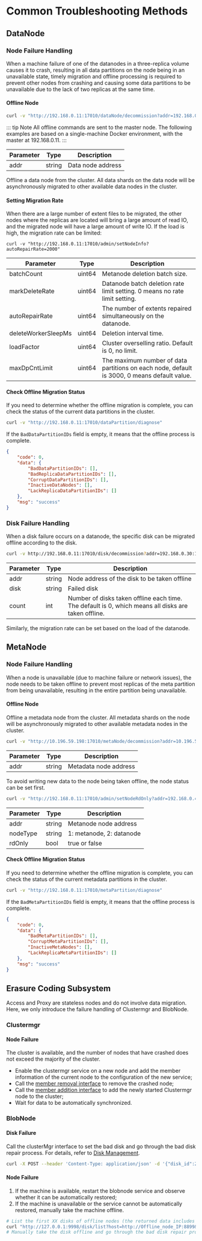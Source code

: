 # Common Troubleshooting Methods

## DataNode

### Node Failure Handling
When a machine failure of one of the datanodes in a three-replica volume causes it to crash, resulting in all data partitions on the node being in an unavailable state, timely migration and offline processing is required to prevent other nodes from crashing and causing some data partitions to be unavailable due to the lack of two replicas at the same time.

#### Offline Node
```bash
curl -v "http://192.168.0.11:17010/dataNode/decommission?addr=192.168.0.33:17310"
```

::: tip Note
All offline commands are sent to the master node. The following examples are based on a single-machine Docker environment, with the master at 192.168.0.11.
:::

| Parameter | Type   | Description       |
|-----------|--------|-------------------|
| addr      | string | Data node address |

Offline a data node from the cluster. All data shards on the data node will be asynchronously migrated to other available data nodes in the cluster.

#### Setting Migration Rate
When there are a large number of extent files to be migrated, the other nodes where the replicas are located will bring a large amount of read IO, and the migrated node will have a large amount of write IO. If the load is high, the migration rate can be limited:

```shell
curl -v "http://192.168.0.11:17010/admin/setNodeInfo?autoRepairRate=2000"
```

| Parameter           | Type   | Description                                                                                 |
|---------------------|--------|---------------------------------------------------------------------------------------------|
| batchCount          | uint64 | Metanode deletion batch size.                                                               |
| markDeleteRate      | uint64 | Datanode batch deletion rate limit setting. 0 means no rate limit setting.                  |
| autoRepairRate      | uint64 | The number of extents repaired simultaneously on the datanode.                              |
| deleteWorkerSleepMs | uint64 | Deletion interval time.                                                                     |
| loadFactor          | uint64 | Cluster overselling ratio. Default is 0, no limit.                                          |
| maxDpCntLimit       | uint64 | The maximum number of data partitions on each node, default is 3000, 0 means default value. |

#### Check Offline Migration Status
If you need to determine whether the offline migration is complete, you can check the status of the current data partitions in the cluster.

```bash
curl -v "http://192.168.0.11:17010/dataPartition/diagnose"
```

If the `BadDataPartitionIDs` field is empty, it means that the offline process is complete.

```json
{
    "code": 0,
    "data": {
        "BadDataPartitionIDs": [],
        "BadReplicaDataPartitionIDs": [],
        "CorruptDataPartitionIDs": [],
        "InactiveDataNodes": [],
        "LackReplicaDataPartitionIDs": []
    },
    "msg": "success"
}
```

### Disk Failure Handling
When a disk failure occurs on a datanode, the specific disk can be migrated offline according to the disk.

```bash
curl -v http://192.168.0.11:17010/disk/decommission?addr=192.168.0.30:17310&disk=/path/to/disk/dir"
```

| Parameter | Type   | Description                                                                                         |
|-----------|--------|-----------------------------------------------------------------------------------------------------|
| addr      | string | Node address of the disk to be taken offline                                                        |
| disk      | string | Failed disk                                                                                         |
| count     | int    | Number of disks taken offline each time. The default is 0, which means all disks are taken offline. |

Similarly, the migration rate can be set based on the load of the datanode.

## MetaNode
### Node Failure Handling
When a node is unavailable (due to machine failure or network issues), the node needs to be taken offline to prevent most replicas of the meta partition from being unavailable, resulting in the entire partition being unavailable.

#### Offline Node
Offline a metadata node from the cluster. All metadata shards on the node will be asynchronously migrated to other available metadata nodes in the cluster.

```bash
curl -v "http://10.196.59.198:17010/metaNode/decommission?addr=10.196.59.202:17210"
```

| Parameter | Type   | Description           |
|-----------|--------|-----------------------|
| addr      | string | Metadata node address |

To avoid writing new data to the node being taken offline, the node status can be set first.

```bash
curl -v "http://192.168.0.11:17010/admin/setNodeRdOnly?addr=192.168.0.40:17210&nodeType=1&rdOnly=true"
```

| Parameter | Type   | Description                 |
|-----------|--------|-----------------------------|
| addr      | string | Metanode node address       |
| nodeType  | string | 1: metanode, 2: datanode    |
| rdOnly    | bool   | true or false               |

#### Check Offline Migration Status
If you need to determine whether the offline migration is complete, you can check the status of the current metadata partitions in the cluster.

```bash
curl -v "http://192.168.0.11:17010/metaPartition/diagnose"
```

If the `BadMetaPartitionIDs` field is empty, it means that the offline process is complete.

```json
{
    "code": 0,
    "data": {
        "BadMetaPartitionIDs": [],
        "CorruptMetaPartitionIDs": [],
        "InactiveMetaNodes": [],
        "LackReplicaMetaPartitionIDs": []
    },
    "msg": "success"
}
```

## Erasure Coding Subsystem

Access and Proxy are stateless nodes and do not involve data migration. Here, we only introduce the failure handling of Clustermgr and BlobNode.

### Clustermgr

#### Node Failure
The cluster is available, and the number of nodes that have crashed does not exceed the majority of the cluster.
- Enable the clustermgr service on a new node and add the member information of the current node to the configuration of the new service;
- Call the [member removal interface](../admin-api/blobstore/cm.md) to remove the crashed node;
- Call the [member addition interface](../admin-api/blobstore/cm.md) to add the newly started Clustermgr node to the cluster;
- Wait for data to be automatically synchronized.

### BlobNode

#### Disk Failure

Call the clusterMgr interface to set the bad disk and go through the bad disk repair process. For details, refer to [Disk Management](../admin-api/blobstore/cm.md).

```bash
curl -X POST --header 'Content-Type: application/json' -d '{"disk_id":2,"status":2}' "http://127.0.0.1:9998/disk/set"
```

#### Node Failure
1. If the machine is available, restart the blobnode service and observe whether it can be automatically restored;
2. If the machine is unavailable or the service cannot be automatically restored, manually take the machine offline.

```bash
# List the first XX disks of offline nodes (the returned data includes the disk ids that were offline or repaired before)
curl "http://127.0.0.1:9998/disk/list?host=http://Offline_node_IP:8899&count=XX"
# Manually take the disk offline and go through the bad disk repair process.
```


